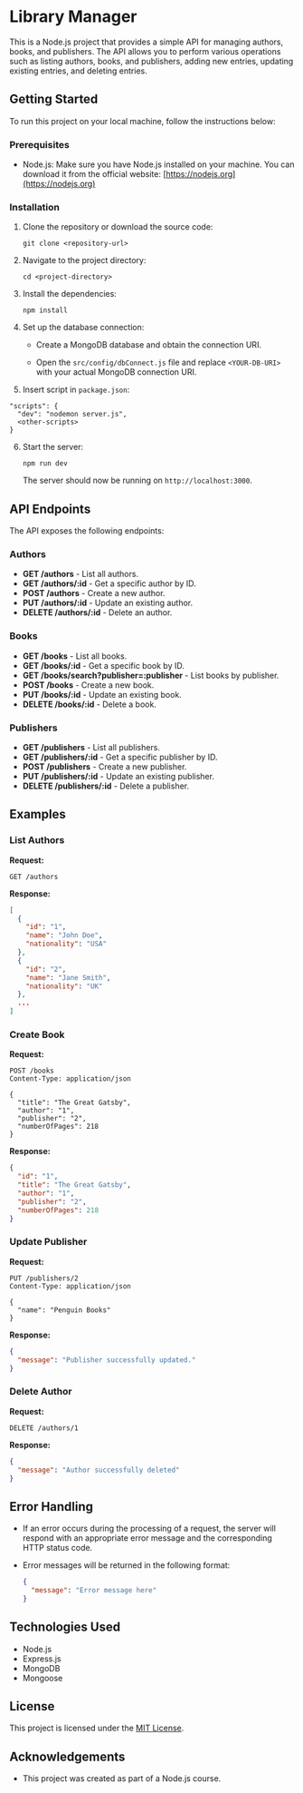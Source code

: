 # Library Manager

This is a Node.js project that provides a simple API for managing authors, books, and publishers. The API allows you to perform various operations such as listing authors, books, and publishers, adding new entries, updating existing entries, and deleting entries.

## Getting Started

To run this project on your local machine, follow the instructions below:

### Prerequisites

- Node.js: Make sure you have Node.js installed on your machine. You can download it from the official website: [https://nodejs.org](https://nodejs.org)

### Installation

1. Clone the repository or download the source code:

   ```
   git clone <repository-url>
   ```

2. Navigate to the project directory:

   ```
   cd <project-directory>
   ```

3. Install the dependencies:

   ```
   npm install
   ```

4. Set up the database connection:

   - Create a MongoDB database and obtain the connection URI.

   - Open the `src/config/dbConnect.js` file and replace `<YOUR-DB-URI>` with your actual MongoDB connection URI.

5. Insert script in `package.json`:

```
"scripts": {
  "dev": "nodemon server.js",
  <other-scripts>
}
```

6. Start the server:

   ```
   npm run dev
   ```

   The server should now be running on `http://localhost:3000`.

## API Endpoints

The API exposes the following endpoints:

### Authors

- **GET /authors** - List all authors.
- **GET /authors/:id** - Get a specific author by ID.
- **POST /authors** - Create a new author.
- **PUT /authors/:id** - Update an existing author.
- **DELETE /authors/:id** - Delete an author.

### Books

- **GET /books** - List all books.
- **GET /books/:id** - Get a specific book by ID.
- **GET /books/search?publisher=:publisher** - List books by publisher.
- **POST /books** - Create a new book.
- **PUT /books/:id** - Update an existing book.
- **DELETE /books/:id** - Delete a book.

### Publishers

- **GET /publishers** - List all publishers.
- **GET /publishers/:id** - Get a specific publisher by ID.
- **POST /publishers** - Create a new publisher.
- **PUT /publishers/:id** - Update an existing publisher.
- **DELETE /publishers/:id** - Delete a publisher.

## Examples

### List Authors

**Request:**

```
GET /authors
```

**Response:**

```json
[
  {
    "id": "1",
    "name": "John Doe",
    "nationality": "USA"
  },
  {
    "id": "2",
    "name": "Jane Smith",
    "nationality": "UK"
  },
  ...
]
```

### Create Book

**Request:**

```
POST /books
Content-Type: application/json

{
  "title": "The Great Gatsby",
  "author": "1",
  "publisher": "2",
  "numberOfPages": 218
}
```

**Response:**

```json
{
  "id": "1",
  "title": "The Great Gatsby",
  "author": "1",
  "publisher": "2",
  "numberOfPages": 218
}
```

### Update Publisher

**Request:**

```
PUT /publishers/2
Content-Type: application/json

{
  "name": "Penguin Books"
}
```

**Response:**

```json
{
  "message": "Publisher successfully updated."
}
```

### Delete Author

**Request:**

```
DELETE /authors/1
```

**Response:**

```json
{
  "message": "Author successfully deleted"
}
```

## Error Handling

- If an error occurs during the processing of a request, the server will respond with an appropriate error message and the corresponding HTTP status code.
- Error messages will be returned in the following format:

  ```json
  {
    "message": "Error message here"
  }
  ```

## Technologies Used

- Node.js
- Express.js
- MongoDB
- Mongoose

## License

This project is licensed under the [MIT License](LICENSE).

## Acknowledgements

- This project was created as part of a Node.js course.

